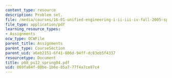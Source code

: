 ```yaml
---
content_type: resource
description: Problem set.
file: /media/courses/16-01-unified-engineering-i-ii-iii-iv-fall-2005-spring-2006/869fa84f08be1b6e85a777f4a7ce97c4_p08_ps12_spring04.pdf
file_type: application/pdf
learning_resource_types:
- Assignments
ocw_type: OCWFile
parent_title: Assignments
parent_type: CourseSection
parent_uid: a6eb2151-6f41-806d-94ff-dc83eb5f4337
resourcetype: Document
title: p08_ps12_spring04.pdf
uid: 869fa84f-08be-1b6e-85a7-77f4a7ce97c4
---
```

